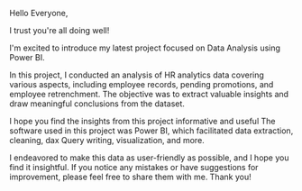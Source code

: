 Hello Everyone,
 
I trust you're all doing well!
 
I'm excited to introduce my latest project focused on Data Analysis using Power BI.
 
In this project, I conducted an analysis of HR analytics data covering various aspects, including employee records, pending promotions, and employee retrenchment. The objective was to extract valuable insights and draw meaningful conclusions from the dataset.
 
I hope you find the insights from this project informative and useful
The software used in this project was Power BI, which facilitated data extraction, cleaning, dax Query writing, visualization, and more.

I endeavored to make this data as user-friendly as possible, and I hope you find it insightful. If you notice any mistakes or have suggestions for improvement, please feel free to share them with me. Thank you! 
